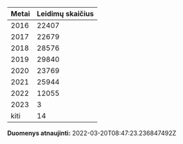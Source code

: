 | Metai | Leidimų skaičius |
|-------| ---------------- |
| 2016 | 22407 |
| 2017 | 22679 |
| 2018 | 28576 |
| 2019 | 29840 |
| 2020 | 23769 |
| 2021 | 25944 |
| 2022 | 12055 |
| 2023 | 3 |
| kiti | 14 |

**Duomenys atnaujinti:** 2022-03-20T08:47:23.236847492Z
